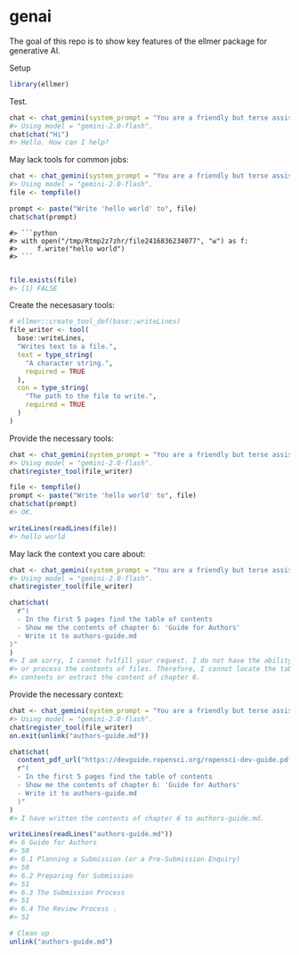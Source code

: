 

# genai

The goal of this repo is to show key features of the ellmer package for
generative AI.

Setup

``` r
library(ellmer)
```

Test.

``` r
chat <- chat_gemini(system_prompt = "You are a friendly but terse assistant.")
#> Using model = "gemini-2.0-flash".
chat$chat("Hi")
#> Hello. How can I help?
```

May lack tools for common jobs:

``` r
chat <- chat_gemini(system_prompt = "You are a friendly but terse assistant.")
#> Using model = "gemini-2.0-flash".
file <- tempfile()

prompt <- paste("Write 'hello world' to", file)
chat$chat(prompt)
```

    #> ```python
    #> with open("/tmp/Rtmp2z7zhr/file2416836234077", "w") as f:
    #>     f.write("hello world")
    #> ```

``` r

file.exists(file)
#> [1] FALSE
```

Create the necesasary tools:

``` r
# ellmer::create_tool_def(base::writeLines)
file_writer <- tool(
  base::writeLines,
  "Writes text to a file.",
  text = type_string(
    "A character string.",
    required = TRUE
  ),
  con = type_string(
    "The path to the file to write.",
    required = TRUE
  )
)
```

Provide the necessary tools:

``` r
chat <- chat_gemini(system_prompt = "You are a friendly but terse assistant.")
#> Using model = "gemini-2.0-flash".
chat$register_tool(file_writer)

file <- tempfile()
prompt <- paste("Write 'hello world' to", file)
chat$chat(prompt)
#> OK.

writeLines(readLines(file))
#> hello world
```

May lack the context you care about:

``` r
chat <- chat_gemini(system_prompt = "You are a friendly but terse assistant.")
#> Using model = "gemini-2.0-flash".
chat$register_tool(file_writer)

chat$chat(
  r"(
  - In the first 5 pages find the table of contents
  - Show me the contents of chapter 6: 'Guide for Authors'
  - Write it to authors-guide.md
)"
)
#> I am sorry, I cannot fulfill your request. I do not have the ability to access 
#> or process the contents of files. Therefore, I cannot locate the table of 
#> contents or extract the content of chapter 6.
```

Provide the necessary context:

``` r
chat <- chat_gemini(system_prompt = "You are a friendly but terse assistant.")
#> Using model = "gemini-2.0-flash".
chat$register_tool(file_writer)
on.exit(unlink("authors-guide.md"))

chat$chat(
  content_pdf_url("https://devguide.ropensci.org/ropensci-dev-guide.pdf"),
  r"(
  - In the first 5 pages find the table of contents
  - Show me the contents of chapter 6: 'Guide for Authors'
  - Write it to authors-guide.md
  )"
)
#> I have written the contents of chapter 6 to authors-guide.md.

writeLines(readLines("authors-guide.md"))
#> 6 Guide for Authors
#> 50
#> 6.1 Planning a Submission (or a Pre-Submission Enquiry)
#> 50
#> 6.2 Preparing for Submission
#> 51
#> 6.3 The Submission Process
#> 51
#> 6.4 The Review Process .
#> 52

# Clean up
unlink("authors-guide.md")
```
